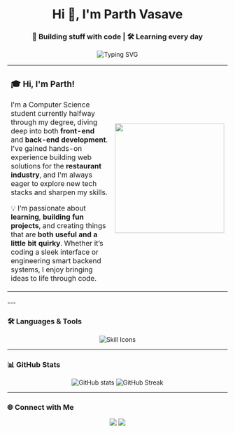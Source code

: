 <h1 align="center">Hi 👋, I'm Parth Vasave</h1>
<h3 align="center">🚀 Building stuff with code | 🛠️ Learning every day</h3>

<p align="center">
  <img src="https://readme-typing-svg.demolab.com/?lines=Software%20Developer;Aviation%20Enthusiast;Loves%20building%20cool%20UIs;Always%20learning%20new%20things!&center=true&width=500&height=45&font=Fira%20Code&pause=1000&color=F77F00&vCenter=true&size=22" alt="Typing SVG">
</p>
<table>
  <tr>
    <td>

<h3>🎓 Hi, I'm Parth!</h3>

I'm a Computer Science student currently halfway through my degree, diving deep into both <strong>front-end</strong> and <strong>back-end development</strong>. I've gained hands-on experience building web solutions for the <strong>restaurant industry</strong>, and I'm always eager to explore new tech stacks and sharpen my skills.

💡 I’m passionate about <strong>learning</strong>, <strong>building fun projects</strong>, and creating things that are <strong>both useful and a little bit quirky</strong>. Whether it’s coding a sleek interface or engineering smart backend systems, I enjoy bringing ideas to life through code.

</td>
    <td>
      <img src="https://media2.giphy.com/media/v1.Y2lkPTc5MGI3NjExdHRlYThrODR2Z2p3bnd6YWdxZGUzYTcwaWlxNzRuNHdvbTV6ejMwMCZlcD12MV9pbnRlcm5hbF9naWZfYnlfaWQmY3Q9Zw/26xBFY0CIpA4ImXFm/giphy.gif" width="250"/>
    </td>
  </tr>
</table>
---

### 🛠️ Languages & Tools

<p align="center">
  <img src="https://skillicons.dev/icons?i=python,react,cpp,js,html,css,git,github,firebase,mysql,figma,linux&theme=light" alt="Skill Icons" />
</p>

---

### 📊 GitHub Stats

<p align="center">
  <img src="https://github-readme-stats.vercel.app/api?username=omgwtfnotnow&show_icons=true&theme=tokyonight&hide_border=true" alt="GitHub stats" />
  <img src="https://github-readme-streak-stats.herokuapp.com/?user=omgwtfnotnow&theme=tokyonight&hide_border=true" alt="GitHub Streak" />
</p>

---

### 🌐 Connect with Me

<p align="center">
  <a href="mailto:parth.rk.vasave@gmail.com"><img src="https://img.shields.io/badge/Email-D14836?style=for-the-badge&logo=gmail&logoColor=white"></a>
  <a href="https://linkedin.com/in/your-link"><img src="https://img.shields.io/badge/LinkedIn-0A66C2?style=for-the-badge&logo=linkedin&logoColor=white"></a>
</p>
